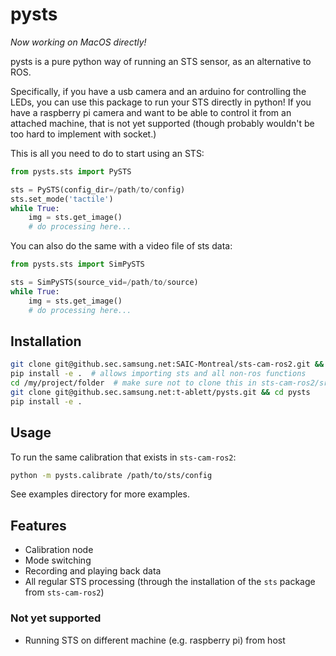 # pysts

*Now working on MacOS directly!*

pysts is a pure python way of running an STS sensor, as an alternative to ROS.

Specifically, if you have a usb camera and an arduino for controlling the LEDs, you can use this package to run your STS directly in python!
If you have a raspberry pi camera and want to be able to control it from an attached machine, that is not yet supported (though probably wouldn't be too hard to implement with socket.)

This is all you need to do to start using an STS:
```python
from pysts.sts import PySTS

sts = PySTS(config_dir=/path/to/config)
sts.set_mode('tactile')
while True:
    img = sts.get_image()
    # do processing here...
```

You can also do the same with a video file of sts data:
```python
from pysts.sts import SimPySTS

sts = SimPySTS(source_vid=/path/to/source)
while True:
    img = sts.get_image()
    # do processing here...
```

## Installation
```bash
git clone git@github.sec.samsung.net:SAIC-Montreal/sts-cam-ros2.git && cd sts-cam-ros2/src/sts
pip install -e .  # allows importing sts and all non-ros functions
cd /my/project/folder  # make sure not to clone this in sts-cam-ros2/src/sts!!
git clone git@github.sec.samsung.net:t-ablett/pysts.git && cd pysts
pip install -e .
```

## Usage
To run the same calibration that exists in `sts-cam-ros2`:
```bash
python -m pysts.calibrate /path/to/sts/config
```

See examples directory for more examples.

## Features
- Calibration node
- Mode switching
- Recording and playing back data
- All regular STS processing (through the installation of the `sts` package from `sts-cam-ros2`)

### Not yet supported
- Running STS on different machine (e.g. raspberry pi) from host
